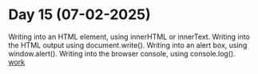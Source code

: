 # Day 15 (07-02-2025)
Writing into an HTML element, using innerHTML or innerText.
Writing into the HTML output using document.write().
Writing into an alert box, using window.alert().
Writing into the browser console, using console.log().   
[work](https://esingh03.github.io/Full_Stack_Training/Day%2015/index.html)
